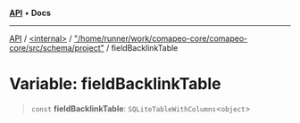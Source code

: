 [**API**](../../../../README.md) • **Docs**

***

[API](../../../../README.md) / [\<internal\>](../../../README.md) / ["/home/runner/work/comapeo-core/comapeo-core/src/schema/project"](../README.md) / fieldBacklinkTable

# Variable: fieldBacklinkTable

> `const` **fieldBacklinkTable**: `SQLiteTableWithColumns`\<`object`\>
